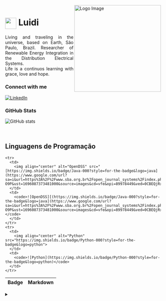 <img align="right" alt="Logo Image" height="280" src="https://images.unsplash.com/photo-1519802772250-a52a9af0eacb?ixlib=rb-4.0.3&q=85&fm=jpg&crop=entropy&cs=srgb&w=3600">

<h1>
    <a href="https://luidis2020.github.io/">
     <img align="center" alt="" width="36px" src="https://images.unsplash.com/photo-1519802772250-a52a9af0eacb?ixlib=rb-4.0.3&q=85&fm=jpg&crop=entropy&cs=srgb&w=3600"></a>
    <span>Luidi</span>
</h1>

<p align="justify">Living and traveling in the universe, based on Earth, São Paulo, Brazil. Researcher of Renewable Energy Integration in the Distribution Electrical Systems. 
<br>
 Life is a continuos learning with grace, love and hope.
<!--
[![Preview](https://img.shields.io/badge/Portfolio-000?style=for-the-badge&logo=github&logoColor=FF00F6)](https://luidis2020.github.io/)
[![GitHub Page](https://img.shields.io/badge/luidis2020.github.io-67136f?style=for-the-badge)](https://luidis2020.github.io/)
-->
<h3 align="left">Connect with me</h3>

[![LinkedIn](https://img.shields.io/badge/-LinkedIn-000?style=for-the-badge&logo=linkedin&logoColor=FF00F6&color:FFF)](https://www.linkedin.com/in/luis-g-c-bautista-90994243/)

<h3 align="left">GitHub Stats</h3>

![GitHub stats](https://github-readme-stats-git-masterrstaa-rickstaa.vercel.app/api?username=luidis2020&hide_title=true&show_icons=true&include_all_commits=false&count_private=true&line_height=25&hide=issues&bg_color=000&title_color=FF00F6&text_color=FFF&border_radius=3&border_color=36123c&icon_color=FF00F6&theme=jolly)
<!--[![Most Used Languages](https://github-readme-stats-git-masterrstaa-rickstaa.vercel.app/api/top-langs/?username=luidis2020&line_height=10&card_width=290&layout=compact&hide_title=false&count_private=true&langs_count=4&show_icons=true&title_color=FF00F6&hide=html,css&bg_color=000&text_color=8B8B8B&border_radius=3&border_color=561760&count_private=true)](https://github.com/luidis2020/github-readme-stats)-->
<br>



## Linguagens de Programação
<table>
  <thead>
    <tr align="left">
      <th>Badge</th>
      <th>Markdown</th>
    </tr>
  </thead>
  <tbody align="left">
   
    <tr>
      <td>
        <img align="center" alt="OpenDSS" src="[https://img.shields.io/badge/Java-000?style=for-the-badge&logo=java](https://www.google.com/url?sa=i&url=https%3A%2F%2Fwww.sba.org.br%2Fopen_journal_systems%2Findex.php%2Fcba%2Farticle%2Fdownload%2F1582%2F1475%2F&psig=AOvVaw2k5kUehwOm3BR6CiWi-O9P&ust=1696087373481000&source=images&cd=vfe&opi=89978449&ved=0CBEQjRxqFwoTCIDom_2P0IEDFQAAAAAdAAAAABAE)">
      </td>
      <td>
        <code>![OpenDSS][(https://img.shields.io/badge/Java-000?style=for-the-badge&logo=java](https://www.google.com/url?sa=i&url=https%3A%2F%2Fwww.sba.org.br%2Fopen_journal_systems%2Findex.php%2Fcba%2Farticle%2Fdownload%2F1582%2F1475%2F&psig=AOvVaw2k5kUehwOm3BR6CiWi-O9P&ust=1696087373481000&source=images&cd=vfe&opi=89978449&ved=0CBEQjRxqFwoTCIDom_2P0IEDFQAAAAAdAAAAABAE))</code>
      </td>
    </tr>
    <tr>
      <td>
        <img align="center" alt="Python" src="https://img.shields.io/badge/Python-000?style=for-the-badge&logo=python">
      </td>
      <td>
        <code>![Python](https://img.shields.io/badge/Python-000?style=for-the-badge&logo=python)</code>
      </td>
    </tr>
      
   
  </tbody>
  <tfoot></tfoot>
</table>




<details align="left">
  <summary></summary> 
 
  - Badges by <a href="https://shields.io/">shields.io</a><br>
  - GitHub Stats by <a href="https://github.com/anuraghazra/github-readme-stats">anuraghazra</a>
 
  <div align="right"> Harvest always come <a href="https://github.com/luidis2020">Luidi</a>.</div>

</details>

